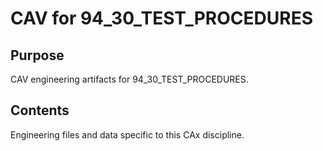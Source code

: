 # CAV for 94_30_TEST_PROCEDURES

## Purpose
CAV engineering artifacts for 94_30_TEST_PROCEDURES.

## Contents
Engineering files and data specific to this CAx discipline.
